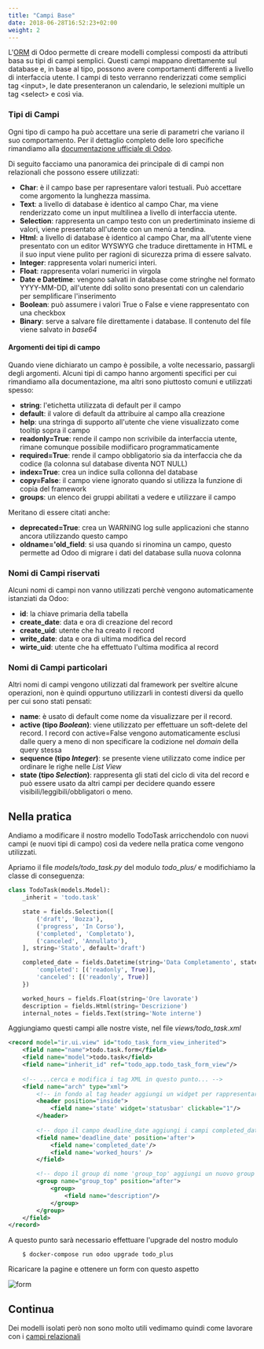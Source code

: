 ```yaml
---
title: "Campi Base"
date: 2018-06-28T16:52:23+02:00
weight: 2
---
```


L'[ORM](https://it.wikipedia.org/wiki/Object-relational_mapping) di Odoo permette di creare modelli complessi composti da attributi basa su tipi di campi semplici. Questi campi mappano direttamente sul database e, in base al tipo, possono avere comportamenti differenti a livello di interfaccia utente. I campi di testo verranno renderizzati come semplici tag \<input\>, le date presenteranon un calendario, le selezioni multiple un tag \<select\> e così via.

### Tipi di Campi 

Ogni tipo di campo ha può accettare una serie di parametri che variano il suo comportamento. Per il dettaglio completo delle loro specifiche rimandiamo alla [documentazione ufficiale di Odoo](https://www.odoo.com/documentation/11.0/reference/orm.html#fields). 

Di seguito facciamo una panoramica dei principale di di campi non relazionali che possono essere utilizzati:

- **Char**: è il campo base per rapresentare valori testuali. Può accettare come argomento la lunghezza massima.
- **Text**: a livello di database è identico al campo Char, ma viene renderizzato come un input multilinea a livello di interfaccia utente.
- **Selection**: rappresenta un campo testo con un predertiminato insieme di valori, viene presentato all'utente con un menù a tendina.
- **Html**: a livello di database è identico al campo Char, ma all'utente viene presentato con un editor WYSWYG che traduce direttamente in HTML e il suo input viene pulito per ragioni di sicurezza prima di essere salvato.
- **Integer**: rappresenta volari numerici interi.
- **Float**: rappresenta volari numerici in virgola
- **Date e Datetime**: vengono salvati in database come stringhe nel formato YYYY-MM-DD, all'utente ddi solito sono presentati con un calendario per semplificare l'inserimento
- **Boolean**: può assumere i valori True o False e viene rappresentato con una checkbox
- **Binary**: serve a salvare file direttamente i database. Il contenuto del file viene salvato in _base64_

#### Argomenti dei tipi di campo

Quando viene dichiarato un campo è possibile, a volte necessario, passargli degli argomenti. Alcuni tipi di campo hanno argomenti specifici per cui rimandiamo alla documentazione, ma altri sono piuttosto comuni e utilizzati spesso:

- **string**: l'etichetta utilizzata di default per il campo
- **default**: il valore di default da attribuire al campo alla creazione
- **help**: una stringa di supporto all'utente che viene visualizzato come tooltip sopra il campo
- **readonly=True**: rende il campo non scrivibile da interfaccia utente, rimane comunque possibile modiificaro programmaticamente
- **required=True**: rende il campo obbligatorio sia da interfaccia che da codice (la colonna sul database diventa NOT NULL)
- **index=True**: crea un indice sulla collonna del database
- **copy=False**: il campo viene ignorato quando si utilizza la funzione di copia del framework
- **groups**: un elenco dei gruppi abilitati a vedere e utilizzare il campo

Meritano di essere citati anche:

- **deprecated=True**: crea un WARNING log sulle applicazioni che stanno ancora utilizzando questo campo
- **oldname='old_field**: si usa quando si rinomina un campo, questo permette ad Odoo di migrare i dati del database sulla nuova colonna

### Nomi di Campi riservati

Alcuni nomi di campi non vanno utilizzati perchè vengono automaticamente istanziati da Odoo:

- **id**: la chiave primaria della tabella
- **create_date**: data e ora di creazione del record
- **create_uid**: utente che ha creato il record
- **write_date**: data e ora di ultima modifica del record
- **wirte_uid**: utente che ha effettuato l'ultima modifica al record

### Nomi di Campi particolari

Altri nomi di campi vengono utilizzati dal framework per sveltire alcune operazioni, non è quindi oppurtuno utilizzarli in contesti diversi da quello per cui sono stati pensati:

- **name**: è usato di default come nome da visualizzare per il record.
- **active (tipo _Boolean_)**: viene utilizzato per effettuare un soft-delete del record. I record con active=False vengono automaticamente esclusi dalle query a meno di non specificare la codizione nel _domain_ della query stessa
- **sequence (tipo _Integer_)**: se presente viene utilizzato come indice per ordinare le righe nelle _List View_
- **state (tipo _Selection_)**: rappresenta gli stati del ciclo di vita del record e può essere usato da altri campi per decidere quando essere visibili/leggibili/obbligatori o meno.


## Nella pratica

Andiamo a modificare il nostro modello TodoTask arricchendolo con nuovi campi (e nuovi tipi di campo) così da vedere nella pratica come vengono utilizzati.

Apriamo il file _models/todo\_task.py_ del modulo _todo\_plus/_ e modifichiamo la classe di conseguenza:

```python
class TodoTask(models.Model):
    _inherit = 'todo.task'

    state = fields.Selection([
        ('draft', 'Bozza'),
        ('progress', 'In Corso'),
        ('completed', 'Completato'),
        ('canceled', 'Annullato'),
    ], string='Stato', default='draft')

    completed_date = fields.Datetime(string='Data Completamento', states={
        'completed': [('readonly', True)],
        'canceled': [('readonly', True)]
    })

    worked_hours = fields.Float(string='Ore lavorate')
    description = fields.Html(string='Descrizione')
    internal_notes = fields.Text(string='Note interne')
```

Aggiungiamo questi campi alle nostre viste, nel file _views/todo\_task.xml_

```xml
<record model="ir.ui.view" id="todo_task_form_view_inherited">
    <field name="name">todo.task.form</field>
    <field name="model">todo.task</field>
    <field name="inherit_id" ref="todo_app.todo_task_form_view"/>
    
    <!-- ...cerca e modifica i tag XML in questo punto... -->
    <field name="arch" type="xml">
        <!-- in fondo al tag header aggiungi un widget per rappresentare il campo state -->
        <header position="inside">
            <field name='state' widget='statusbar' clickable="1"/>
        </header>
    
        <!-- dopo il campo deadline_date aggiungi i campi completed_date e worked_hours -->
        <field name='deadline_date' position='after'>
            <field name='completed_date'/>
            <field name='worked_hours' />
        </field>

        <!-- dopo il group di nome 'group_top' aggiungi un nuovo group con il campo descrizione -->
        <group name="group_top" position="after">
            <group>
                <field name="description"/>
            </group>
        </group>
    </field> 
</record>
```

A questo punto sarà necessario effettuare l'upgrade del nostro modulo 

```
    $ docker-compose run odoo upgrade todo_plus
```

Ricaricare la pagine e ottenere un form con questo aspetto

![form](/odoo.workshop/screen/campi_base/form.png?width=60pc)

## Continua

Dei modelli isolati però non sono molto utili vedimamo quindi come lavorare con i [campi relazionali](/odoo.workshop/models/relazioni/)